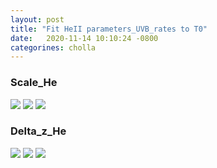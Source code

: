 ```yaml
---
layout: post
title: "Fit HeII parameters_UVB_rates to T0"
date:   2020-11-14 10:10:24 -0800
categorines: cholla
---
```







### Scale_He

<img src="{{ site.url }}assets/images/fig_temperature_scale_He_grid.png">

<img src="{{ site.url }}assets/images/scale_He_temperature.png">

<img src="{{ site.url }}assets/images/fig_temperature_scale_He_sampling.png">







### Delta_z_He

<img src="{{ site.url }}assets/images/fig_temperature_deltaZ_He_grid.png">

<img src="{{ site.url }}assets/images/deltaZ_He_temperature.png">

<img src="{{ site.url }}assets/images/fig_temperature_deltaZ_He_sampling.png">
